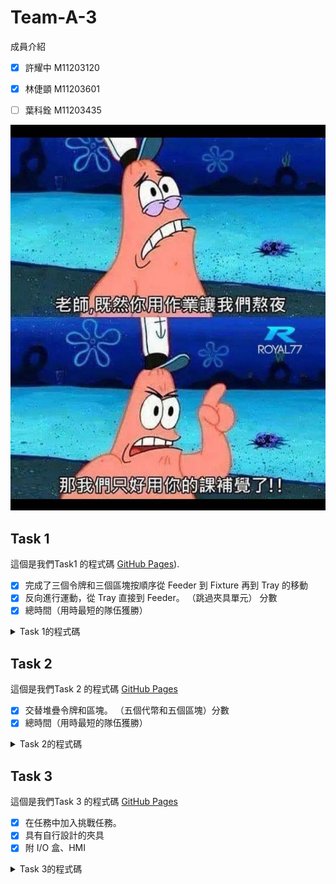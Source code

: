 # Team-A-3

 成員介紹
- [x] 許耀中 M11203120<p>
- [x] 林倢顗 M11203601<p>
- [ ] 葉科銓 M11203435<p>

![GitHub Logo](https://github.com/40823111/Team-A-3/blob/main/399357.jpg)



## Task 1
這個是我們Task1 的程式碼 [GitHub Pages](https://github.com/40823111/Team-A-3/blob/main/Task%201)).

- [x] 完成了三個令牌和三個區塊按順序從 Feeder 到 Fixture 再到 Tray 的移動
- [x] 反向進行運動，從 Tray 直接到 Feeder。 （跳過夾具單元） 分數
- [x] 總時間（用時最短的隊伍獲勝）

<details>
<summary>Task 1的程式碼</summary>

```python
 Text that is a quote
1111111
 <p>11111<p>
 <p>1111<p>
><p>1111111<p>
</details>
```
</details>

## Task 2

這個是我們Task 2 的程式碼 [GitHub Pages](https://github.com/40823111/Team-A-3/blob/main/Task%202)

- [x] 交替堆疊令牌和區塊。 （五個代幣和五個區塊）分數
- [x] 總時間（用時最短的隊伍獲勝）

<details>
<summary>Task 2的程式碼</summary>


```python
 Text that is a quote
1111111
 <p>11111<p>
 <p>1111<p>
><p>1111111<p>

</details>
```

</details>


## Task 3

這個是我們Task 3 的程式碼 [GitHub Pages](https://github.com/40823111/Team-A-3/blob/main/Task%203)

- [x] 在任務中加入挑戰任務。
- [x] 具有自行設計的夾具
- [x] 附 I/O 盒、HMI

<details>
<summary>Task 3的程式碼</summary>

 
```python
 Text that is a quote
1111111
 <p>11111<p>
 <p>1111<p>
><p>1111111<p>

</details>
```

</details>
